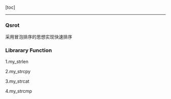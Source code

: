 







[toc]



---

### Qsrot

采用冒泡排序的思想实现快速排序

### Librarary Function

1.my_strlen   

2.my_strcpy 

3.my_strcat 

4.my_strcmp

